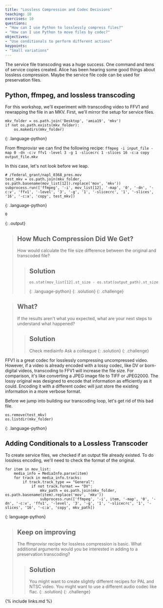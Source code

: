 ```yaml
---
title: "Lossless Compression and Codec Decisions"
teaching: 10
exercises: 10
questions:
- "How can I use Python to losslessly compress files?"
- "How can I use Python to move files by codec?"
objectives:
- "Use conditionals to perform different actions"
keypoints:
- "Small variations"
---
```


The service file transcoding was a huge success. One command and tens of service copies created. Alice has been hearing some good things about lossless compression. Maybe the service file code can be used for preservation files.

## Python, ffmpeg, and lossless transcoding

For this workshop, we'll experiment with transcoding video to FFV1 and rewrapping the file in an MKV.
First, we'll mirror the setup for service files.

~~~
mkv_folder = os.path.join('Desktop', 'amia19', 'mkv')
if not os.path.exists(mkv_folder):
	os.makedirs(mkv_folder)
~~~
{: .language-python}

From ffmprovisr we can find the following recipe:
`ffmpeg -i input_file -map 0 -dn -c:v ffv1 -level 3 -g 1 -slicecrc 1 -slices 16 -c:a copy output_file.mkv`

In this case, let's not look before we leap.

~~~
# /federal_grant/napl_0368_pres.mov
test_mkv = os.path.join(mkv_folder, os.path.basename(mov_list[12]).replace('mov', 'mkv'))
subprocess.run(['ffmpeg', '-i', mov_list[12], '-map', '0', '-dn', '-c:v', 'ffv1', '-level', '3', '-g', '1', '-slicecrc', '1', '-slices', '16', '-c:a', 'copy', test_mkv])
~~~
{: .language-python}

~~~
0
~~~
{: .output}

> ## How Much Compression Did We Get?
> How would calculate the file size difference between the original and transcoded file?
> > ## Solution
> > ~~~
> > os.stat(mov_list[12].st_size - os.stat(output_path).st_size
> > ~~~
> > {: .language-python}
> {: .solution}
{: .challenge}

> ## What?
> If the results aren't what you expected, what are your next steps to understand what happened?
> > ## Solution
> > Check mediainfo
> > Ask a colleague
> {: .solution}
{: .challenge}

FFV1 is a great codec for losslessly compressing uncompressed video.
However, if a video is already encoded with a lossy codec, like DV or born-digital videos, transcoding to FFV1 will increase the file size.
For comparison, it's like converting a JPEG image file to TIFF or JPEG2000.
The lossy original was designed to encode that information as efficiently as it could.
Encoding it with a different codec will just store the existing information in a more verbose format.

Before we jump into building our transcoding loop, let's get rid of this bad file.

~~~
os.remove(test_mkv)
os.listdir(mkv_folder)
~~~
{: .language-python}

## Adding Conditionals to a Lossless Transcoder

To create service files, we checked if an output file already existed.
To do lossless encoding, we'll need to check the format of the original.

~~~
for item in mov_list:
    media_info = MediaInfo.parse(item)
    for track in media_info.tracks:
        if track.track_type == "General":
            if not track.format == "DV":
            	mkv_path = os.path.join(mkv_folder, os.path.basename(item).replace('mov', 'mkv'))
                subprocess.run(['ffmpeg', '-i', item, '-map', '0', '-dn', '-c:v', 'ffv1', '-level', '3', '-g', '1', '-slicecrc', '1', '-slices', '16', '-c:a', 'copy', mkv_path])
~~~
{: language-python}

> ## Keep on improving
> The ffmprovisr recipe for lossless compression is basic.
> What additional arguments would you be interested in adding to a preservation transcoding?
> > ## Solution
> > You might want to create slightly different recipes for PAL and NTSC video.
> > You might want to use a different audio codec like flac.
> {: .solution}
{: .challenge}

{% include links.md %}